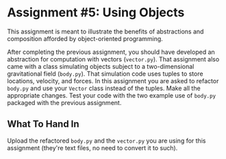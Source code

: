 # Assignment #5: Using Objects

This assignment is meant to illustrate the benefits of abstractions and
composition afforded by object-oriented programming.

After completing the previous assignment, you should have developed an
abstraction for computation with vectors (`vector.py`).  That assignment also
came with a class simulating objects subject to a two-dimensional gravitational
field (`body.py`).  That simulation code uses tuples to store locations,
velocity, and forces.  In this assignment you are asked to refactor `body.py`
and use your `Vector` class instead of the tuples.  Make all the appropriate
changes.  Test your code with the two example use of `body.py` packaged with the
previous assignment.

## What To Hand In

Upload the refactored `body.py` and the `vector.py` you are using for this
assignment (they're text files, no need to convert it to such).
